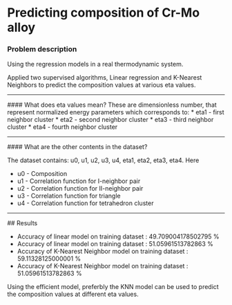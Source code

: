 # Predicting composition of Cr-Mo alloy 
### Problem description
Using the regression models in a real thermodynamic system.

Applied two supervised algorithms, Linear regression and K-Nearest Neighbors to predict the composition values at various eta values.
<hr>
#### What does eta values mean?
These are dimensionless number, that represent normalized energy parameters which corresponds to:
* eta1 - first neighbor cluster
* eta2 - second neighbor cluster
* eta3 - third neighbor cluster
* eta4 - fourth neighbor cluster
<hr>
#### What are the other contents in the dataset?

The dataset contains: u0, u1, u2, u3, u4, eta1, eta2, eta3, eta4.
Here
* u0 - Composition
* u1 - Correlation function for I-neighbor pair
* u2 - Correlation function for II-neighbor pair
* u3 - Correlation function for triangle
* u4 - Correlation function for tetrahedron cluster
<hr>
## Results

* Accuracy of linear model on training dataset : 49.709004178502795 % 
* Accuracy of linear model on training dataset : 51.05961513782863 % 
* Accuracy of K-Nearest Neighbor model on training dataset : 59.11328125000001 % 
* Accuracy of K-Nearest Neighbor model on training dataset : 51.05961513782863 % 

Using the efficient model, preferbly the KNN model can be used to predict the composition values at different eta values.
